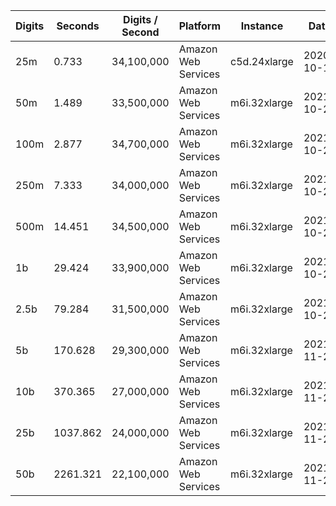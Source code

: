 | Digits | Seconds | Digits / Second | Platform | Instance | Date | Files |
| ------ | ------- | --------------- | -------- | -------- | ---- | ----- |
| 25m | 0.733 | 34,100,000 | Amazon Web Services | c5d.24xlarge | 2020-10-10 | [cfg](../Amazon%20Web%20Services/c5d.24xlarge/Log%282%29%20%5Bmachin-secondary%5D/Log%282%29%20-%2020201010-104214.cfg) [out](../Amazon%20Web%20Services/c5d.24xlarge/Log%282%29%20%5Bmachin-secondary%5D/Log%282%29%20-%2020201010-104214.out) [txt](../Amazon%20Web%20Services/c5d.24xlarge/Log%282%29%20%5Bmachin-secondary%5D/Log%282%29%20-%2020201010-104214.txt) |
| 50m | 1.489 | 33,500,000 | Amazon Web Services | m6i.32xlarge | 2021-10-29 | [cfg](../Amazon%20Web%20Services/m6i.32xlarge/Log%282%29%20%5Bmachin-secondary%5D/Log%282%29%20-%2020211029-160940.cfg) [out](../Amazon%20Web%20Services/m6i.32xlarge/Log%282%29%20%5Bmachin-secondary%5D/Log%282%29%20-%2020211029-160940.out) [txt](../Amazon%20Web%20Services/m6i.32xlarge/Log%282%29%20%5Bmachin-secondary%5D/Log%282%29%20-%2020211029-160940.txt) |
| 100m | 2.877 | 34,700,000 | Amazon Web Services | m6i.32xlarge | 2021-10-29 | [cfg](../Amazon%20Web%20Services/m6i.32xlarge/Log%282%29%20%5Bmachin-secondary%5D/Log%282%29%20-%2020211029-160945.cfg) [out](../Amazon%20Web%20Services/m6i.32xlarge/Log%282%29%20%5Bmachin-secondary%5D/Log%282%29%20-%2020211029-160945.out) [txt](../Amazon%20Web%20Services/m6i.32xlarge/Log%282%29%20%5Bmachin-secondary%5D/Log%282%29%20-%2020211029-160945.txt) |
| 250m | 7.333 | 34,000,000 | Amazon Web Services | m6i.32xlarge | 2021-10-29 | [cfg](../Amazon%20Web%20Services/m6i.32xlarge/Log%282%29%20%5Bmachin-secondary%5D/Log%282%29%20-%2020211029-161004.cfg) [out](../Amazon%20Web%20Services/m6i.32xlarge/Log%282%29%20%5Bmachin-secondary%5D/Log%282%29%20-%2020211029-161004.out) [txt](../Amazon%20Web%20Services/m6i.32xlarge/Log%282%29%20%5Bmachin-secondary%5D/Log%282%29%20-%2020211029-161004.txt) |
| 500m | 14.451 | 34,500,000 | Amazon Web Services | m6i.32xlarge | 2021-10-29 | [cfg](../Amazon%20Web%20Services/m6i.32xlarge/Log%282%29%20%5Bmachin-secondary%5D/Log%282%29%20-%2020211029-172311.cfg) [out](../Amazon%20Web%20Services/m6i.32xlarge/Log%282%29%20%5Bmachin-secondary%5D/Log%282%29%20-%2020211029-172311.out) [txt](../Amazon%20Web%20Services/m6i.32xlarge/Log%282%29%20%5Bmachin-secondary%5D/Log%282%29%20-%2020211029-172311.txt) |
| 1b | 29.424 | 33,900,000 | Amazon Web Services | m6i.32xlarge | 2021-10-29 | [cfg](../Amazon%20Web%20Services/m6i.32xlarge/Log%282%29%20%5Bmachin-secondary%5D/Log%282%29%20-%2020211029-172344.cfg) [out](../Amazon%20Web%20Services/m6i.32xlarge/Log%282%29%20%5Bmachin-secondary%5D/Log%282%29%20-%2020211029-172344.out) [txt](../Amazon%20Web%20Services/m6i.32xlarge/Log%282%29%20%5Bmachin-secondary%5D/Log%282%29%20-%2020211029-172344.txt) |
| 2.5b | 79.284 | 31,500,000 | Amazon Web Services | m6i.32xlarge | 2021-10-29 | [cfg](../Amazon%20Web%20Services/m6i.32xlarge/Log%282%29%20%5Bmachin-secondary%5D/Log%282%29%20-%2020211029-203831.cfg) [out](../Amazon%20Web%20Services/m6i.32xlarge/Log%282%29%20%5Bmachin-secondary%5D/Log%282%29%20-%2020211029-203831.out) [txt](../Amazon%20Web%20Services/m6i.32xlarge/Log%282%29%20%5Bmachin-secondary%5D/Log%282%29%20-%2020211029-203831.txt) |
| 5b | 170.628 | 29,300,000 | Amazon Web Services | m6i.32xlarge | 2021-11-27 | [cfg](../Amazon%20Web%20Services/m6i.32xlarge/Log%282%29%20%5Bmachin-secondary%5D/Log%282%29%20-%2020211127-224434.cfg) [out](../Amazon%20Web%20Services/m6i.32xlarge/Log%282%29%20%5Bmachin-secondary%5D/Log%282%29%20-%2020211127-224434.out) [txt](../Amazon%20Web%20Services/m6i.32xlarge/Log%282%29%20%5Bmachin-secondary%5D/Log%282%29%20-%2020211127-224434.txt) |
| 10b | 370.365 | 27,000,000 | Amazon Web Services | m6i.32xlarge | 2021-11-27 | [cfg](../Amazon%20Web%20Services/m6i.32xlarge/Log%282%29%20%5Bmachin-secondary%5D/Log%282%29%20-%2020211127-225107.cfg) [out](../Amazon%20Web%20Services/m6i.32xlarge/Log%282%29%20%5Bmachin-secondary%5D/Log%282%29%20-%2020211127-225107.out) [txt](../Amazon%20Web%20Services/m6i.32xlarge/Log%282%29%20%5Bmachin-secondary%5D/Log%282%29%20-%2020211127-225107.txt) |
| 25b | 1037.862 | 24,000,000 | Amazon Web Services | m6i.32xlarge | 2021-11-27 | [cfg](../Amazon%20Web%20Services/m6i.32xlarge/Log%282%29%20%5Bmachin-secondary%5D/Log%282%29%20-%2020211127-230926.cfg) [out](../Amazon%20Web%20Services/m6i.32xlarge/Log%282%29%20%5Bmachin-secondary%5D/Log%282%29%20-%2020211127-230926.out) [txt](../Amazon%20Web%20Services/m6i.32xlarge/Log%282%29%20%5Bmachin-secondary%5D/Log%282%29%20-%2020211127-230926.txt) |
| 50b | 2261.321 | 22,100,000 | Amazon Web Services | m6i.32xlarge | 2021-11-27 | [cfg](../Amazon%20Web%20Services/m6i.32xlarge/Log%282%29%20%5Bmachin-secondary%5D/Log%282%29%20-%2020211127-234901.cfg) [out](../Amazon%20Web%20Services/m6i.32xlarge/Log%282%29%20%5Bmachin-secondary%5D/Log%282%29%20-%2020211127-234901.out) [txt](../Amazon%20Web%20Services/m6i.32xlarge/Log%282%29%20%5Bmachin-secondary%5D/Log%282%29%20-%2020211127-234901.txt) |
